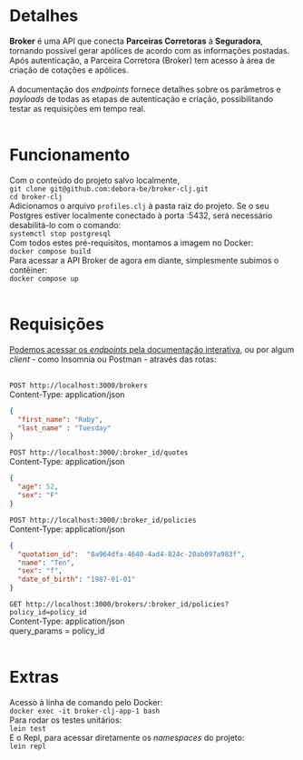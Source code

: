 # Detalhes
**Broker** é uma API que conecta **Parceiras Corretoras** à **Seguradora**, tornando possível gerar apólices de acordo com as informações postadas. Após autenticação, a Parceira Corretora (Broker) tem acesso à área de criação de cotações e apólices.
<br></br>
A documentação dos _endpoints_ fornece detalhes sobre os parâmetros e _payloads_ de todas as etapas de autenticação e criação, possibilitando testar as requisições em tempo real.
<br></br>
# Funcionamento
Com o conteúdo do projeto salvo localmente, 
<br>`git clone git@github.com:debora-be/broker-clj.git`</br>
`cd broker-clj`</br>
Adicionamos o arquivo `profiles.clj` à pasta raiz do projeto. Se o seu Postgres estiver localmente conectado à porta :5432, será necessário desabilitá-lo com o comando:
<br>`systemctl stop postgresql`</br>
Com todos estes pré-requisitos, montamos a imagem no Docker:
<br>`docker compose build`</br>
Para acessar a API Broker de agora em diante, simplesmente subimos o contêiner:
<br>`docker compose up`</br>
</br>
# Requisições
[Podemos acessar os _endpoints_  pela documentação interativa](http://localhost:3000/swagger), ou por algum _client_ - como Insomnia ou Postman - através das rotas:
<br></br>

`POST http://localhost:3000/brokers`</br>
Content-Type: application/json
```json
{
  "first_name": "Ruby",
  "last_name" : "Tuesday"
}
```

`POST http://localhost:3000/:broker_id/quotes`</br>
Content-Type: application/json
```json
{
  "age": 52,
  "sex": "F"
}
```

`POST http://localhost:3000/:broker_id/policies`</br>
Content-Type: application/json
```json
{
  "quotation_id":  "8a964dfa-4640-4ad4-824c-20ab097a983f",
  "name": "Ten",
  "sex": "f",
  "date_of_birth": "1987-01-01"
}
```

`GET http://localhost:3000/brokers/:broker_id/policies?policy_id=policy_id`</br>
Content-Type: application/json </br>
query_params = policy_id
<br></br>

# Extras
Acesso à linha de comando pelo Docker:
<br>`docker exec -it broker-clj-app-1 bash`</br>
Para rodar os testes unitários:
<br>`lein test`</br>
E o Repl, para acessar diretamente os _namespaces_ do projeto:
<br>`lein repl`</br>